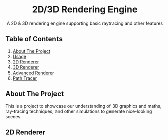 <a name="readme-top"></a>
<div align="center">
  <h1 align="center">2D/3D Rendering Engine</h1>
  <p>
    A 2D & 3D rendering engine supporting basic raytracing and other features
  </p>
</div>

## Table of Contents</summary>
  <ol>
    <li><a href="#about-the-project">About The Project</a></li>
    <li><a href="#usage">Usage</a></li>
    <li><a href="#2d-renderer">2D Renderer</a></li>
    <li><a href="#3d-renderer">3D Renderer</a></li>
    <li><a href="#adv-renderer">Advanced Renderer</a></li>
    <li><a href="#path-tracing">Path Tracer</a></li>
  </ol>

## About The Project
This is a project to showcase our understanding of 3D graphics and maths, ray-tracing techniques, and other simulations to generate nice-looking scenes. 

## 2D Renderer
